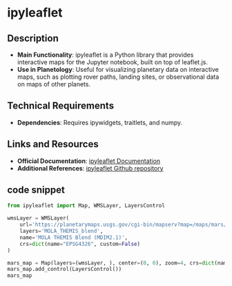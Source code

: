 # ipyleaflet

## Description
- **Main Functionality**: ipyleaflet is a Python library that provides interactive maps for the Jupyter notebook, built on top of leaflet.js.
- **Use in Planetology**: Useful for visualizing planetary data on interactive maps, such as plotting rover paths, landing sites, or observational data on maps of other planets.
 
## Technical Requirements
- **Dependencies**: Requires ipywidgets, traitlets, and numpy.

## Links and Resources
- **Official Documentation**: [ipyleaflet Documentation](https://ipyleaflet.readthedocs.io/)
- **Additional References**: [ipyleaflet Github repository](https://github.com/jupyter-widgets/ipyleaflet)

## code snippet

```python
from ipyleaflet import Map, WMSLayer, LayersControl

wmsLayer = WMSLayer(
    url='https://planetarymaps.usgs.gov/cgi-bin/mapserv?map=/maps/mars/mars_simp_cyl.map',
    layers='MOLA_THEMIS_blend',
    name='MOLA THEMIS Blend (MDIM2.1)',
    crs=dict(name="EPSG4326", custom=False)
)

mars_map = Map(layers=(wmsLayer, ), center=(0, 0), zoom=4, crs=dict(name="EPSG4326", custom=False))
mars_map.add_control(LayersControl())
mars_map
